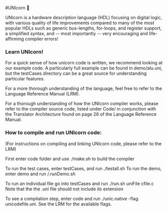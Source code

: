 #UNIcorn 🦄

UNIcorn is a hardware description language (HDL) focusing on digital logic, with various quality of life improvements compared to many of the most popular HDLs such as generic bus-lengths, for-loops, and register support, a simplified syntax, and -- most importantly -- very encouraging and life-affirming compiler errors!


### Learn UNIcorn!

For a quick sense of how unicorn code is written, we recommend looking at our example code. A particularly full example can be found in demo/alu.uni, but the testCases directory can be a great source for understanding particular features. 

For a more thorough understanding of the language, feel free to refer to the Language Reference Manual (LRM).

For a thorough understanding of how the UNIcorn compiler works, please refer to the compiler source code, listed under Code/ in conjunction with the Translator Architecture found on page 26 of the Language Reference Manual.



### How to compile and run UNIcorn code:

(For instructions on compiling and linking UNIcorn code, please refer to the LRM)

First enter code folder and use ./make.sh to build the compiler

To run the test cases, enter testCases, and run ./testall.sh
To run the demo, enter demo and run /.runDemo.sh

To run an individual file go into testCases and run ./run.sh uniFile cfile.c
Note that the the .uni file should not include its extension

To see a compilation step, enter code and run ./unic.native -flag
unicodefile.uni. See the LRM for the available flags.
